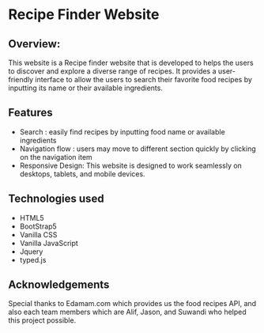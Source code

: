 
# Recipe Finder Website


## Overview:

This website is a Recipe finder website that is developed to helps the users to discover and explore a diverse range of recipes. It provides a user-friendly interface to allow the users to search their favorite food recipes by inputting its name or their available ingredients.

## Features

- Search : easily find recipes by inputting food name or available ingredients
- Navigation flow : users may move to different section quickly by clicking on the navigation item 
- Responsive Design: This website is designed to work seamlessly on desktops, tablets, and mobile devices.



## Technologies used
- HTML5
- BootStrap5
- Vanilla CSS
- Vanilla JavaScript
- Jquery
- typed.js

## Acknowledgements

Special thanks to Edamam.com which provides us the food recipes API, and also each team members which are Alif, Jason, and Suwandi who helped this project possible.
